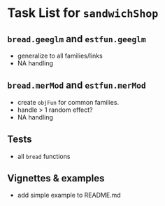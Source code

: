 # Task List for `sandwichShop`

## `bread.geeglm` and `estfun.geeglm`

* generalize to all families/links
* NA handling

## `bread.merMod` and `estfun.merMod`

* create `objFun` for common families. 
* handle > 1 random effect?
* NA handling

## Tests

* all `bread` functions

## Vignettes & examples

* add simple example to README.md
